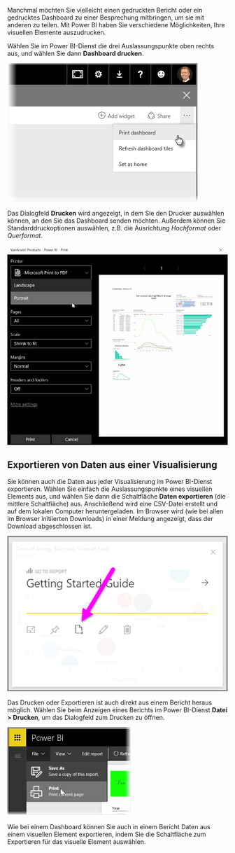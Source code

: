 Manchmal möchten Sie vielleicht einen gedruckten Bericht oder ein gedrucktes Dashboard zu einer Besprechung mitbringen, um sie mit anderen zu teilen. Mit Power BI haben Sie verschiedene Möglichkeiten, Ihre visuellen Elemente auszudrucken.

Wählen Sie im Power BI-Dienst die drei Auslassungspunkte oben rechts aus, und wählen Sie dann **Dashboard drucken**.

![](media/4-4g-print-and-export-dashboards-reports/4-4g_1.png)

Das Dialogfeld **Drucken** wird angezeigt, in dem Sie den Drucker auswählen können, an den Sie das Dashboard senden möchten. Außerdem können Sie Standarddruckoptionen auswählen, z.B. die Ausrichtung *Hochformat* oder *Querformat*.

![](media/4-4g-print-and-export-dashboards-reports/4-4g_2.png)

## <a name="export-data-from-a-visual"></a>Exportieren von Daten aus einer Visualisierung
Sie können auch die Daten aus jeder Visualisierung im Power BI-Dienst exportieren. Wählen Sie einfach die Auslassungspunkte eines visuellen Elements aus, und wählen Sie dann die Schaltfläche **Daten exportieren** (die mittlere Schaltfläche) aus. Anschließend wird eine CSV-Datei erstellt und auf dem lokalen Computer heruntergeladen. Im Browser wird (wie bei allen im Browser initiierten Downloads) in einer Meldung angezeigt, dass der Download abgeschlossen ist.

![](media/4-4g-print-and-export-dashboards-reports/4-4g_3.png)

Das Drucken oder Exportieren ist auch direkt aus einem Bericht heraus möglich. Wählen Sie beim Anzeigen eines Berichts im Power BI-Dienst **Datei > Drucken**, um das Dialogfeld zum Drucken zu öffnen.

![](media/4-4g-print-and-export-dashboards-reports/4-4g_4.png)

Wie bei einem Dashboard können Sie auch in einem Bericht Daten aus einem visuellen Element exportieren, indem Sie die Schaltfläche zum Exportieren für das visuelle Element auswählen.

